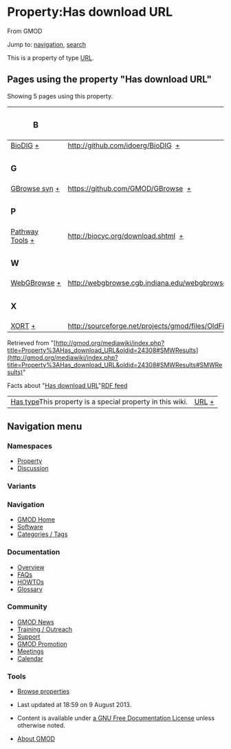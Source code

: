 <div id="mw-page-base" class="noprint">

</div>

<div id="mw-head-base" class="noprint">

</div>

<div id="content" class="mw-body" role="main">

<span id="top"></span>

<div id="mw-js-message" style="display:none;">

</div>



# <span dir="auto">Property:Has download URL</span>

<div id="bodyContent">

<div id="siteSub">

From GMOD

</div>

<div id="contentSub">

</div>

<div id="jump-to-nav" class="mw-jump">

Jump to: [navigation](#mw-navigation), [search](#p-search)

</div>

<div id="mw-content-text" class="mw-content-ltr" lang="en" dir="ltr">

This is a property of type [URL](Special%3ATypes/URL "Special%3ATypes/URL").

  
<span id="SMWResults"></span>

<div id="mw-pages">

## Pages using the property "Has download URL"

Showing 5 pages using this property.

<table style="width: 100%; ">
<colgroup>
<col style="width: 50%" />
<col style="width: 50%" />
</colgroup>
<thead>
<tr class="header">
<th class="smwpropname"><h3 id="b">B</h3></th>
<th></th>
</tr>
</thead>
<tbody>
<tr class="odd">
<td class="smwpropname"><a href="BioDIG.1"
title="BioDIG">BioDIG</a> <span class="smwbrowse"><a
href="Special%3ABrowse/BioDIG"
title="Special%3ABrowse/BioDIG">+</a></span></td>
<td class="smwprops"><a href="http://github.com/idoerg/BioDIG"
class="external"
rel="nofollow">http://github.com/idoerg/BioDIG</a>  <span
class="smwsearch"><a
href="Special%3ASearchByProperty/Has-20download-20URL/http%3A-2F-2Fgithub.com-2Fidoerg-2FBioDIG"
title="Special%3ASearchByProperty/Has-20download-20URL/http%3A-2F-2Fgithub.com-2Fidoerg-2FBioDIG">+</a></span></td>
</tr>
<tr class="even">
<td class="smwpropname"><h3 id="g">G</h3></td>
<td></td>
</tr>
<tr class="odd">
<td class="smwpropname"><a href="GBrowse_syn.1"
title="GBrowse syn">GBrowse syn</a> <span class="smwbrowse"><a
href="Special%3ABrowse/GBrowse-20syn"
title="Special%3ABrowse/GBrowse-20syn">+</a></span></td>
<td class="smwprops"><a href="https://github.com/GMOD/GBrowse"
class="external"
rel="nofollow">https://github.com/GMOD/GBrowse</a>  <span
class="smwsearch"><a
href="Special%3ASearchByProperty/Has-20download-20URL/https%3A-2F-2Fgithub.com-2FGMOD-2FGBrowse"
title="Special%3ASearchByProperty/Has-20download-20URL/https%3A-2F-2Fgithub.com-2FGMOD-2FGBrowse">+</a></span></td>
</tr>
<tr class="even">
<td class="smwpropname"><h3 id="p">P</h3></td>
<td></td>
</tr>
<tr class="odd">
<td class="smwpropname"><a href="Pathway_Tools.1"
title="Pathway Tools">Pathway Tools</a> <span class="smwbrowse"><a
href="Special%3ABrowse/Pathway-20Tools"
title="Special%3ABrowse/Pathway-20Tools">+</a></span></td>
<td class="smwprops"><a href="http://biocyc.org/download.shtml"
class="external"
rel="nofollow">http://biocyc.org/download.shtml</a>  <span
class="smwsearch"><a
href="Special%3ASearchByProperty/Has-20download-20URL/http%3A-2F-2Fbiocyc.org-2Fdownload.shtml"
title="Special%3ASearchByProperty/Has-20download-20URL/http%3A-2F-2Fbiocyc.org-2Fdownload.shtml">+</a></span></td>
</tr>
<tr class="even">
<td class="smwpropname"><h3 id="w">W</h3></td>
<td></td>
</tr>
<tr class="odd">
<td class="smwpropname"><a href="WebGBrowse.1"
title="WebGBrowse">WebGBrowse</a> <span class="smwbrowse"><a
href="Special%3ABrowse/WebGBrowse"
title="Special%3ABrowse/WebGBrowse">+</a></span></td>
<td class="smwprops"><a
href="http://webgbrowse.cgb.indiana.edu/webgbrowse/software.html"
class="external"
rel="nofollow">http://webgbrowse.cgb.indiana.edu/webgbrowse/software.html</a>  <span
class="smwsearch"><a
href="Special%3ASearchByProperty/Has-20download-20URL/http%3A-2F-2Fwebgbrowse.cgb.indiana.edu-2Fwebgbrowse-2Fsoftware.html"
title="Special%3ASearchByProperty/Has-20download-20URL/http%3A-2F-2Fwebgbrowse.cgb.indiana.edu-2Fwebgbrowse-2Fsoftware.html">+</a></span></td>
</tr>
<tr class="even">
<td class="smwpropname"><h3 id="x">X</h3></td>
<td></td>
</tr>
<tr class="odd">
<td class="smwpropname"><a href="XORT.1" title="XORT">XORT</a> <span
class="smwbrowse"><a href="Special%3ABrowse/XORT"
title="Special%3ABrowse/XORT">+</a></span></td>
<td class="smwprops"><a
href="http://sourceforge.net/projects/gmod/files/OldFiles/"
class="external"
rel="nofollow">http://sourceforge.net/projects/gmod/files/OldFiles/</a>  <span
class="smwsearch"><a
href="Special%3ASearchByProperty/Has-20download-20URL/http%3A-2F-2Fsourceforge.net-2Fprojects-2Fgmod-2Ffiles-2FOldFiles-2F"
title="Special%3ASearchByProperty/Has-20download-20URL/http%3A-2F-2Fsourceforge.net-2Fprojects-2Fgmod-2Ffiles-2FOldFiles-2F">+</a></span></td>
</tr>
</tbody>
</table>

</div>

</div>

<div class="printfooter">

Retrieved from
"[http://gmod.org/mediawiki/index.php?title=Property%3AHas_download_URL&oldid=24308#SMWResults](http://gmod.org/mediawiki/index.php?title=Property%3AHas_download_URL&oldid=24308#SMWResults#SMWResults)"

</div>

<div id="catlinks" class="catlinks catlinks-allhidden">

</div>

<div id="mw-data-after-content">

<div class="smwfact">

<span class="smwfactboxhead">Facts about
"<span class="swmfactboxheadbrowse">[Has download
URL](Special%3ABrowse/Property%3AHas-20download-20URL "Special%3ABrowse/Property%3AHas-20download-20URL")</span>"</span><span class="smwrdflink"><span class="rdflink">[RDF
feed](http://gmod.org/wiki/Special:ExportRDF/Property%3AHas_download_URL "Special:ExportRDF/Property:Has download URL")</span></span>

|  |  |
|----|----|
| <span class="smw-highlighter" data-type="1" state="inline" data-title="Property"><span class="smwbuiltin">[Has type](Property%3AHas_type "Property:Has type")</span><span class="smwttcontent">This property is a special property in this wiki.</span></span> | [URL](Special%3ATypes/URL "Special%3ATypes/URL") <span class="smwsearch">[+](Special%3ASearchByProperty/Has-20type/URL "Special%3ASearchByProperty/Has-20type/URL")</span> |

</div>

</div>

<div class="visualClear">

</div>

</div>

</div>

<div id="mw-navigation">

## Navigation menu

<div id="mw-head">



<div id="left-navigation">

<div id="p-namespaces" class="vectorTabs" role="navigation"
aria-labelledby="p-namespaces-label">

### Namespaces

- <span id="ca-nstab-property">[Property](Property%3AHas_download_URL)</span>
- <span id="ca-talk"><a
  href="http://gmod.org/mediawiki/index.php?title=Property_talk:Has_download_URL&amp;action=edit&amp;redlink=1"
  accesskey="t"
  title="Discussion about the content page [t]">Discussion</a></span>

</div>

<div id="p-variants" class="vectorMenu emptyPortlet" role="navigation"
aria-labelledby="p-variants-label">

### 

### Variants[](#)

<div class="menu">

</div>

</div>

</div>





</div>

</div>

</div>

<div id="mw-panel">

<div id="p-logo" role="banner">

<a href="Main_Page"
style="background-image: url(../images/GMOD-cogs.png);"
title="Visit the main page"></a>

</div>

<div id="p-Navigation" class="portal" role="navigation"
aria-labelledby="p-Navigation-label">

### Navigation

<div class="body">

- <span id="n-GMOD-Home">[GMOD Home](Main_Page)</span>
- <span id="n-Software">[Software](GMOD_Components)</span>
- <span id="n-Categories-.2F-Tags">[Categories /
  Tags](Categories)</span>

</div>

</div>

<div id="p-Documentation" class="portal" role="navigation"
aria-labelledby="p-Documentation-label">

### Documentation

<div class="body">

- <span id="n-Overview">[Overview](Overview)</span>
- <span id="n-FAQs">[FAQs](Category%3AFAQ)</span>
- <span id="n-HOWTOs">[HOWTOs](Category%3AHOWTO)</span>
- <span id="n-Glossary">[Glossary](Glossary)</span>

</div>

</div>

<div id="p-Community" class="portal" role="navigation"
aria-labelledby="p-Community-label">

### Community

<div class="body">

- <span id="n-GMOD-News">[GMOD News](GMOD_News)</span>
- <span id="n-Training-.2F-Outreach">[Training /
  Outreach](Training_and_Outreach)</span>
- <span id="n-Support">[Support](Support)</span>
- <span id="n-GMOD-Promotion">[GMOD Promotion](GMOD_Promotion)</span>
- <span id="n-Meetings">[Meetings](Meetings)</span>
- <span id="n-Calendar">[Calendar](Calendar)</span>

</div>

</div>

<div id="p-tb" class="portal" role="navigation"
aria-labelledby="p-tb-label">

### Tools

<div class="body">


- <span id="t-smwbrowselink"><a href="Special%3ABrowse/Property%3AHas_download_URL"
  rel="smw-browse">Browse properties</a></span>


</div>

</div>

</div>

</div>

<div id="footer" role="contentinfo">

- <span id="footer-info-lastmod">Last updated at 18:59 on 9 August
  2013.</span>
<!-- - <span id="footer-info-viewcount">8,131 page views.</span> -->
- <span id="footer-info-copyright">Content is available under
  <a href="http://www.gnu.org/licenses/fdl-1.3.html" class="external"
  rel="nofollow">a GNU Free Documentation License</a> unless otherwise
  noted.</span>

<!-- -->

- <span id="footer-places-about">[About
  GMOD](GMOD%3AAbout "GMOD%3AAbout")</span>

<!-- -->






</div>
